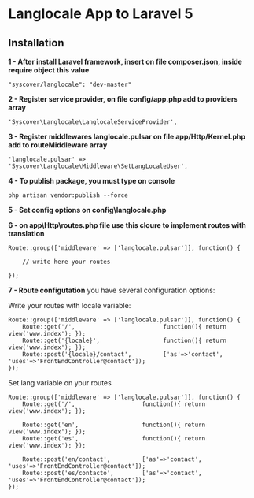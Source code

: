 # Langlocale App to Laravel 5

## Installation

**1 - After install Laravel framework, insert on file composer.json, inside require object this value**
```
"syscover/langlocale": "dev-master"

```

**2 - Register service provider, on file config/app.php add to providers array**

```
'Syscover\Langlocale\LanglocaleServiceProvider',

```

**3 - Register middlewares langlocale.pulsar on file app/Http/Kernel.php add to routeMiddleware array**

```
'langlocale.pulsar' => 'Syscover\Langlocale\Middleware\SetLangLocaleUser',

```

**4 - To publish package, you must type on console**

```
php artisan vendor:publish --force

```

**5 - Set config options on config\langlocale.php**

**6 - on app\Http\routes.php file use this cloure to implement routes with translation**

```
Route::group(['middleware' => ['langlocale.pulsar']], function() {

    // write here your routes

});

```

**7 - Route configutation**
you have several configuration options:

Write your routes with locale variable:

```
Route::group(['middleware' => ['langlocale.pulsar']], function() {
    Route::get('/',                         function(){ return view('www.index'); });
    Route::get('{locale}',                  function(){ return view('www.index'); });
    Route::post('{locale}/contact',         ['as'=>'contact',  'uses'=>'FrontEndController@contact']);
});

```

Set lang variable on your routes

```
Route::group(['middleware' => ['langlocale.pulsar']], function() {
    Route::get('/',                   function(){ return view('www.index'); });

    Route::get('en',                  function(){ return view('www.index'); });
    Route::get('es',                  function(){ return view('www.index'); });

    Route::post('en/contact',         ['as'=>'contact',          'uses'=>'FrontEndController@contact']);
    Route::post('es/contacto',        ['as'=>'contact',          'uses'=>'FrontEndController@contact']);
});

```
